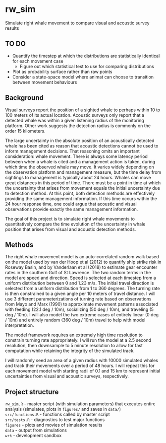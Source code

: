 # rw_sim
Simulate right whale movement to compare visual and acoustic survey results

## TO DO
* Quantify the timestep at which the distributions are statistically identical for each movement case
  * Figure out which statistical test to use for comparing distributions
* Plot as probability surface rather than raw points
* Consider a state-space model where animat can choose to transition between movement behaviours

## Background
Visual surveys report the position of a sighted whale to perhaps within 10 to 100 meters of its actual location. Acoustic surveys only report that a detected whale was within a given listening radius of the monitoring platform. Other work suggests the detection radius is commonly on the order 15 kilometers.

The large uncertainty in the absolute position of an acoustically detected whale has been cited as reason that acoustic detections cannot be used to inform management decisions. That reasoning omits an important consideration: whale movement. There is always some latency period between when a whale is cited and a management action is taken, during which time the observed whale may move. It varies widely depending on the observation platform and management measure, but the time delay from sightings to management is typically about 24 hours. Whales can move great distances in this period of time. There must be a point in time at which the uncertainty that arises from movement equals the initial uncertainty due to detection method. At this point, both detection methods are effectively providing the same management information. If this time occurs within the 24 hour response time, one could argue that acoustic and visual observations provide exactly the same management information.

The goal of this project is to simulate right whale movements to quantitatively compare the time evolution of the uncertainty in whale position that arises from visual and acoustic detection methods.

## Methods

The right whale movement model is an auto-correlated random walk based on the model used by van der Hoop et al (2012) to quantify ship strike risk in Roseway Basin, and by Vanderlaan et al (2018) to estimate gear encounter rates in the southern Gulf of St Lawrence. The two random terms in the model are speed and direction. Speed is selected at each timestep from a uniform distribution between 0 and 1.23 m/s. The initial travel direction is selected from a uniform distribution from 1 to 360 degrees. The turning rate is then constrained to a given angle per 10 meters of travel distance. I will use 3 different parameterizations of turning rate based on observations from Mayo and Marx (1990) to approximate movement patterns associated with feeding (22.1 deg / 10m), socializing (50 deg / 10m), and traveling (5 deg / 10m). I will also model the two extreme cases of entirely linear (0 deg / 10m) and entirely random (360 deg / 10m) travel to help with model interpretation.

The model framework requires an extremely high time resolution to constrain turning rate appropriately. I will run the model at a 2.5 second resolution, then downsample to 5 minute resolution to allow for fast computation while retaining the integrity of the simulated track.

I will randomly seed an area of a given radius with 10000 simulated whales and track their movements over a period of 48 hours. I will repeat this for each movement model with starting radii of 0.1 and 15 km to represent initial uncertainties from visual and acoustic surveys, respectively.

## Project structure

`rw_sim.R` - master script (with simulation parameters) that executes entire analysis (simulates, plots in `figures/` and saves in `data/`)  
`src/functions.R` - functions called by master script  
`src/tests.R` - diagnostics to test major functions  
`figures` - plots and movies of simulation results  
`data` - output from simulations  
`wrk` - development sandbox  
